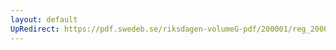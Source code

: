 ```yaml
---
layout: default
UpRedirect: https://pdf.swedeb.se/riksdagen-volumeG-pdf/200001/reg_200001/reg_200001_0180.pdf
---
```

